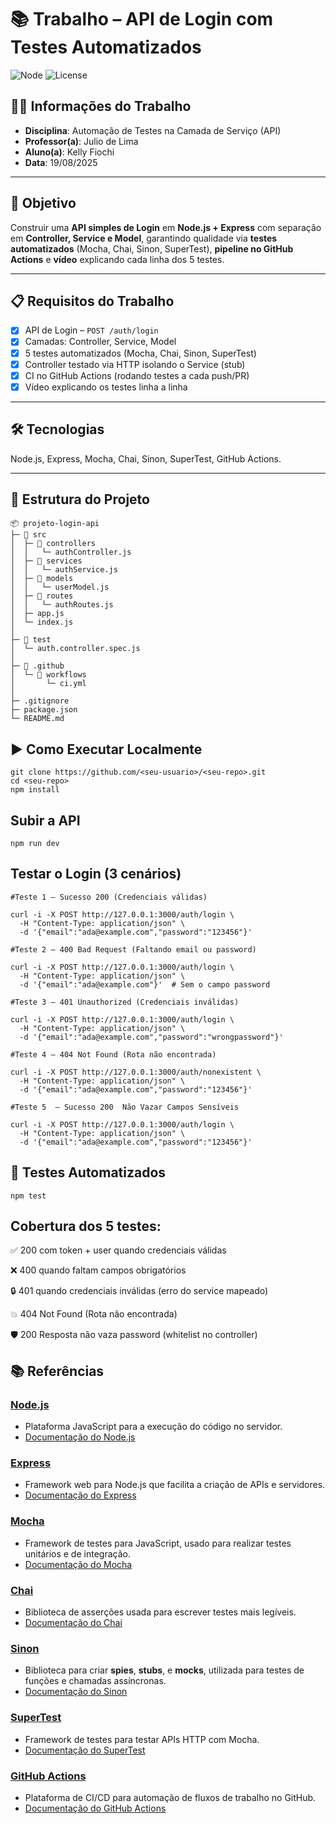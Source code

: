 # 📚 Trabalho – API de Login com Testes Automatizados

![Node](https://img.shields.io/badge/node-%3E%3D18%20%7C%2020%20%7C%2022-339933?logo=node.js)
![License](https://img.shields.io/badge/license-MIT-informational)

## 👩‍🏫 Informações do Trabalho

- **Disciplina**: Automação de Testes na Camada de Serviço (API)
- **Professor(a)**: Julio de Lima
- **Aluno(a)**: Kelly Fiochi
- **Data**: 19/08/2025

---

## 🎯 Objetivo

Construir uma **API simples de Login** em **Node.js + Express** com separação em **Controller, Service e Model**, garantindo qualidade via **testes automatizados** (Mocha, Chai, Sinon, SuperTest), **pipeline no GitHub Actions** e **vídeo** explicando cada linha dos 5 testes.

---

## 📋 Requisitos do Trabalho

- [x] API de Login – `POST /auth/login`
- [x] Camadas: Controller, Service, Model
- [x] 5 testes automatizados (Mocha, Chai, Sinon, SuperTest)
- [x] Controller testado via HTTP isolando o Service (stub)
- [x] CI no GitHub Actions (rodando testes a cada push/PR)
- [x] Vídeo explicando os testes linha a linha

---

## 🛠️ Tecnologias

Node.js, Express, Mocha, Chai, Sinon, SuperTest, GitHub Actions.

---

## 📂 Estrutura do Projeto

```text
📦 projeto-login-api
├─ 📂 src
│  ├─ 📂 controllers
│  │   └─ authController.js
│  ├─ 📂 services
│  │   └─ authService.js
│  ├─ 📂 models
│  │   └─ userModel.js
│  ├─ 📂 routes
│  │   └─ authRoutes.js
│  ├─ app.js
│  └─ index.js
│
├─ 📂 test
│  └─ auth.controller.spec.js
│
├─ 📂 .github
│  └─ 📂 workflows
│       └─ ci.yml
│
├─ .gitignore
├─ package.json
└─ README.md
```

## ▶️ Como Executar Localmente

```text
git clone https://github.com/<seu-usuario>/<seu-repo>.git
cd <seu-repo>
npm install
```

## Subir a API

```text
npm run dev
```

## Testar o Login (3 cenários)

```text
#Teste 1 — Sucesso 200 (Credenciais válidas)

curl -i -X POST http://127.0.0.1:3000/auth/login \
  -H "Content-Type: application/json" \
  -d '{"email":"ada@example.com","password":"123456"}'

#Teste 2 — 400 Bad Request (Faltando email ou password)

curl -i -X POST http://127.0.0.1:3000/auth/login \
  -H "Content-Type: application/json" \
  -d '{"email":"ada@example.com"}'  # Sem o campo password

#Teste 3 — 401 Unauthorized (Credenciais inválidas)

curl -i -X POST http://127.0.0.1:3000/auth/login \
  -H "Content-Type: application/json" \
  -d '{"email":"ada@example.com","password":"wrongpassword"}'

#Teste 4 — 404 Not Found (Rota não encontrada)

curl -i -X POST http://127.0.0.1:3000/auth/nonexistent \
  -H "Content-Type: application/json" \
  -d '{"email":"ada@example.com","password":"123456"}'

#Teste 5  — Sucesso 200  Não Vazar Campos Sensíveis

curl -i -X POST http://127.0.0.1:3000/auth/login \
  -H "Content-Type: application/json" \
  -d '{"email":"ada@example.com","password":"123456"}'
```

## 🧪 Testes Automatizados

```text
npm test
```

## Cobertura dos 5 testes:

✅ 200 com token + user quando credenciais válidas

❌ 400 quando faltam campos obrigatórios

🔒 401 quando credenciais inválidas (erro do service mapeado)

💥 404 Not Found (Rota não encontrada)

🛡️ 200 Resposta não vaza password (whitelist no controller)

## 📚 Referências

### [Node.js](https://nodejs.org/)
- Plataforma JavaScript para a execução do código no servidor.
- [Documentação do Node.js](https://nodejs.org/en/docs/)

### [Express](https://expressjs.com/)
- Framework web para Node.js que facilita a criação de APIs e servidores.
- [Documentação do Express](https://expressjs.com/en/4x/api.html)

### [Mocha](https://mochajs.org/)
- Framework de testes para JavaScript, usado para realizar testes unitários e de integração.
- [Documentação do Mocha](https://mochajs.org/#getting-started)

### [Chai](https://www.chaijs.com/)
- Biblioteca de asserções usada para escrever testes mais legíveis.
- [Documentação do Chai](https://www.chaijs.com/guide/)

### [Sinon](https://sinonjs.org/)
- Biblioteca para criar **spies**, **stubs**, e **mocks**, utilizada para testes de funções e chamadas assíncronas.
- [Documentação do Sinon](https://sinonjs.org/releases/latest/)

### [SuperTest](https://github.com/visionmedia/supertest)
- Framework de testes para testar APIs HTTP com Mocha.
- [Documentação do SuperTest](https://github.com/visionmedia/supertest#api)

### [GitHub Actions](https://github.com/features/actions)
- Plataforma de CI/CD para automação de fluxos de trabalho no GitHub.
- [Documentação do GitHub Actions](https://docs.github.com/en/actions)
